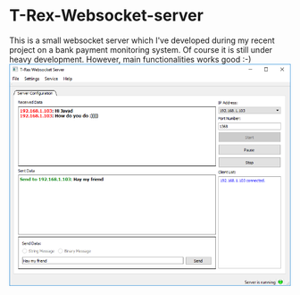 # T-Rex-Websocket-server
This is a small websocket server which I've developed during my recent project on a bank payment monitoring system. Of course it is still under heavy development. However, main functionalities works good :-)
![alt text](https://raw.githubusercontent.com/javad123javad/T-Rex-Websocket-server/master/T-Rex.PNG)
